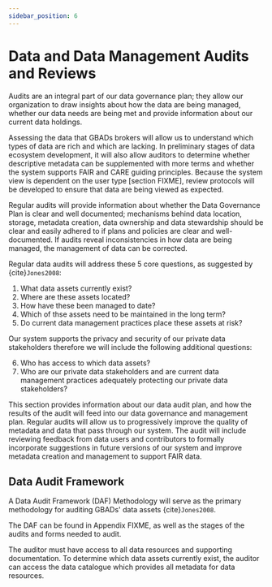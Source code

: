 ```yaml
---
sidebar_position: 6
---
```

# Data and Data Management Audits and Reviews

Audits are an integral part of our data governance plan; they allow our organization to draw insights about how the data are being managed, whether our data needs are being met and provide information about our current data holdings. 

Assessing the data that GBADs brokers will allow us to understand which types of data are rich and which are lacking. In preliminary stages of data ecosystem development, it will also allow auditors to determine whether descriptive metadata can be supplemented with more terms and whether the system supports FAIR and CARE guiding principles. Because the system view is dependent on the user type [section FIXME], review protocols will be developed to ensure that data are being viewed as expected. 

Regular audits will provide information about whether the Data Governance Plan is clear and well documented; mechanisms behind data location, storage, metadata creation, data ownership and data stewardship should be clear and easily adhered to if plans and policies are clear and well-documented. If audits reveal inconsistencies in how data are being managed, the management of data can be corrected. 

Regular data audits will address these 5 core questions, as suggested by {cite}`Jones2008`: 

1. What data assets currently exist? 
2. Where are these assets located? 
3. How have these been managed to date? 
4. Which of thse assets need to be maintained in the long term?
5. Do current data management practices place these assets at risk? 

Our system supports the privacy and security of our private data stakeholders therefore we will include the following additional questions:  

6. Who has access to which data assets? 
7. Who are our private data stakeholders and are current data management practices adequately protecting our private data stakeholders? 

This section provides information about our data audit plan, and how the results of the audit will feed into our data governance and management plan. Regular audits will allow us to progressively improve the quality of metadata and data that pass through our system. The audit will include reviewing feedback from data users and contributors to formally incorporate suggestions in future versions of our system and improve metadata creation and management to support FAIR data. 

## Data Audit Framework 

A Data Audit Framework (DAF) Methodology will serve as the primary methodology for auditing GBADs' data assets {cite}`Jones2008`. 

The DAF can be found in Appendix FIXME, as well as the stages of the audits and forms needed to audit.

The auditor must have access to all data resources and supporting documentation. To determine which data assets currently exist, the auditor can access the data catalogue which provides all metadata for data resources.  



